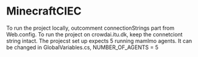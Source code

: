 # MinecraftCIEC

To run the project locally, outcomment connectionStrings part from Web.config. To run the project on crowdai.itu.dk, keep the connetciont string intact. The projecst set up expects 5 running mamlmo agents. It can be changed in GlobalVariables.cs, NUMBER_OF_AGENTS = 5
